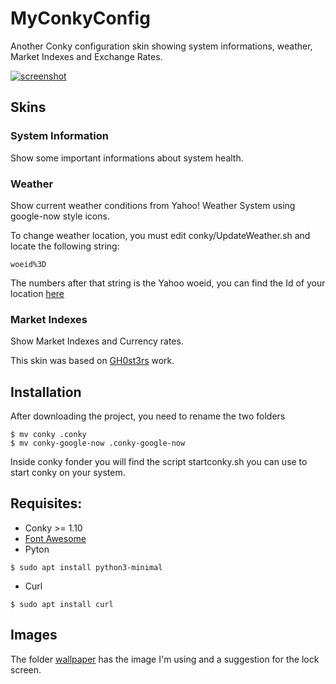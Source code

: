# MyConkyConfig
Another Conky configuration skin showing system informations, weather, Market Indexes and Exchange Rates.

[![screenshot](https://github.com/rpungartnik/recipes/MyConkyConfig/master/screenshot-thumb.png)](https://github.com/rpungartnik/recipes/MyConkyConfig/master/screenshot.png)

## Skins
### System Information
Show some important informations about system health.

### Weather
Show current weather conditions from Yahoo! Weather System using google-now style icons.

To change weather location, you must edit conky/UpdateWeather.sh and locate the following string:

```
woeid%3D
```

The numbers after that string is the Yahoo woeid, you can find the Id of your location [here](http://woeid.rosselliot.co.nz/lookup/)

### Market Indexes
Show Market Indexes and Currency rates.

This skin was based on [GH0st3rs](https://github.com/GH0st3rs/YahooFinance) work.

## Installation
After downloading the project, you need to rename the two folders

```
$ mv conky .conky
$ mv conky-google-now .conky-google-now
```

Inside conky fonder you will find the script startconky.sh you can use to start conky on your system.

## Requisites:
 * Conky >= 1.10
 * [Font Awesome](https://github.com/FortAwesome/Font-Awesome)
 * Pyton

```
$ sudo apt install python3-minimal
```

 * Curl

```
$ sudo apt install curl
```

## Images
The folder [wallpaper](https://github.com/rpungartnik/MyConkyConfig/tree/master/wallpaper) has the image I'm using and a suggestion for the lock screen.

